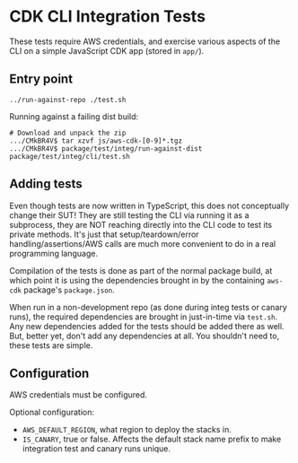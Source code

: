 # CDK CLI Integration Tests

These tests require AWS credentials, and exercise various aspects of the
CLI on a simple JavaScript CDK app (stored in `app/`).

## Entry point

```
../run-against-repo ./test.sh
```

Running against a failing dist build:

```
# Download and unpack the zip
.../CMkBR4V$ tar xzvf js/aws-cdk-[0-9]*.tgz
.../CMkBR4V$ package/test/integ/run-against-dist package/test/integ/cli/test.sh
```

## Adding tests

Even though tests are now written in TypeScript, this does not
conceptually change their SUT! They are still testing the CLI via
running it as a subprocess, they are NOT reaching directly into the CLI
code to test its private methods. It's just that setup/teardown/error
handling/assertions/AWS calls are much more convenient to do in a real
programming language.

Compilation of the tests is done as part of the normal package build, at
which point it is using the dependencies brought in by the containing
`aws-cdk` package's `package.json`.

When run in a non-development repo (as done during integ tests or canary runs),
the required dependencies are brought in just-in-time via `test.sh`. Any
new dependencies added for the tests should be added there as well. But, better
yet, don't add any dependencies at all. You shouldn't need to, these tests
are simple.

## Configuration

AWS credentials must be configured.

Optional configuration:

* `AWS_DEFAULT_REGION`, what region to deploy the stacks in.
* `IS_CANARY`, true or false. Affects the default stack name prefix to make
  integration test and canary runs unique.
